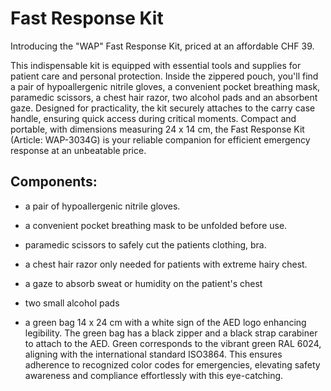 # Fast Response Kit

Introducing the "WAP" Fast Response Kit, priced at an affordable CHF 39.

This indispensable kit is equipped with essential tools and supplies for patient care and personal protection. Inside the zippered pouch, you'll find a pair of hypoallergenic nitrile gloves, a convenient pocket breathing mask, paramedic scissors, a chest hair razor, two alcohol pads and an absorbent gaze. Designed for practicality, the kit securely attaches to the carry case handle, ensuring quick access during critical moments. Compact and portable, with dimensions measuring 24 x 14 cm, the Fast Response Kit (Article: WAP-3034G) is your reliable companion for efficient emergency response at an unbeatable price.

## Components:

- a pair of hypoallergenic nitrile gloves.

- a convenient pocket breathing mask to be unfolded before use.

- paramedic scissors to safely cut the patients clothing, bra.

- a chest hair razor only needed for patients with extreme hairy chest.

- a gaze to absorb sweat or humidity on the patient's chest

- two small alcohol pads

- a green bag 14 x 24 cm with a white sign of the AED logo enhancing legibility. The green bag has a black zipper and a black strap carabiner to attach to the AED. Green corresponds to the vibrant green RAL 6024, aligning with the international standard ISO3864. This ensures adherence to recognized color codes for emergencies, elevating safety awareness and compliance effortlessly with this eye-catching.
